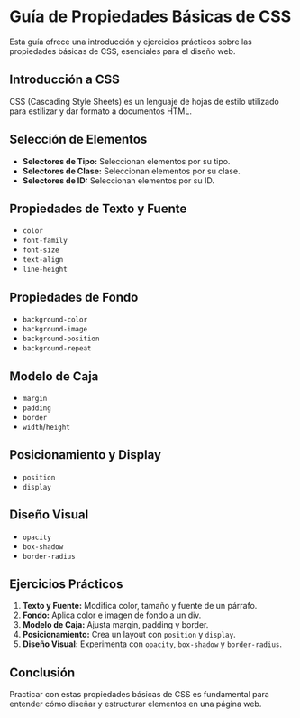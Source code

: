 # Guía de Propiedades Básicas de CSS

Esta guía ofrece una introducción y ejercicios prácticos sobre las propiedades básicas de CSS, esenciales para el diseño web.

## Introducción a CSS

CSS (Cascading Style Sheets) es un lenguaje de hojas de estilo utilizado para estilizar y dar formato a documentos HTML.

## Selección de Elementos

- **Selectores de Tipo:** Seleccionan elementos por su tipo.
- **Selectores de Clase:** Seleccionan elementos por su clase.
- **Selectores de ID:** Seleccionan elementos por su ID.

## Propiedades de Texto y Fuente

- `color`
- `font-family`
- `font-size`
- `text-align`
- `line-height`

## Propiedades de Fondo

- `background-color`
- `background-image`
- `background-position`
- `background-repeat`

## Modelo de Caja

- `margin`
- `padding`
- `border`
- `width`/`height`

## Posicionamiento y Display

- `position`
- `display`

## Diseño Visual

- `opacity`
- `box-shadow`
- `border-radius`

## Ejercicios Prácticos

1. **Texto y Fuente:** Modifica color, tamaño y fuente de un párrafo.
2. **Fondo:** Aplica color e imagen de fondo a un div.
3. **Modelo de Caja:** Ajusta margin, padding y border.
4. **Posicionamiento:** Crea un layout con `position` y `display`.
5. **Diseño Visual:** Experimenta con `opacity`, `box-shadow` y `border-radius`.

## Conclusión

Practicar con estas propiedades básicas de CSS es fundamental para entender cómo diseñar y estructurar elementos en una página web.
